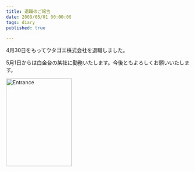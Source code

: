 ```yaml
---
title: 退職のご報告
date: 2009/05/01 00:00:00
tags: diary
published: true

---
```


<p>4月30日をもってウタゴエ株式会社を退職しました。</p>
<p>5月1日からは白金台の某社に勤務いたします。今後ともよろしくお願いいたします。</p>

<p><a href="http://www.flickr.com/photos/katsuma/3488820998/" title="Entrance by katsuma, on Flickr"><img src="http://farm4.static.flickr.com/3633/3488820998_f7041ef3f8_m.jpg" width="180" height="240" alt="Entrance" /></a></p>


